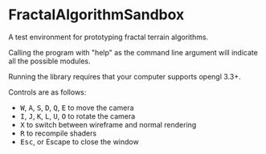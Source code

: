# FractalAlgorithmSandbox
A test environment for prototyping fractal terrain algorithms.

Calling the program with "help" as the command line argument will indicate all the possible modules.

Running the library requires that your computer supports opengl 3.3+.

Controls are as follows: 

- <kbd>W</kbd>, <kbd>A</kbd>, <kbd>S</kbd>, <kbd>D</kbd>, <kbd>Q</kbd>, <kbd>E</kbd> to move the camera
- <kbd>I</kbd>, <kbd>J</kbd>, <kbd>K</kbd>, <kbd>L</kbd>, <kbd>U</kbd>, <kbd>O</kbd> to rotate the camera
- <kbd>X</kbd> to switch between wireframe and normal rendering
- <kbd>R</kbd> to recompile shaders
- <kbd>Esc</kbd>, or Escape to close the window
